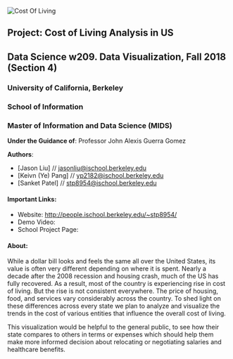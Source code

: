 ![Cost Of Living](gifs/final_project.gif "Cost Of Living")

## Project: Cost of Living Analysis in US
## Data Science w209. Data Visualization, Fall 2018 (Section 4)

### University of California, Berkeley
### School of Information
### Master of Information and Data Science (MIDS)

**Under the Guidance of**: Professor John Alexis Guerra Gomez

**Authors**:
* [Jason Liu] // jasonliu@ischool.berkeley.edu
* [Keivn (Ye) Pang] // yp2182@ischool.berkeley.edu
* [Sanket Patel] // stp8954@ischool.berkeley.edu



#### Important Links:
* Website: http://people.ischool.berkeley.edu/~stp8954/
* Demo Video: 
* School Project Page: 

#### About:
While a dollar bill looks and feels the same all over the United States, its value is often very different depending on where it is spent. Nearly a decade after the 2008 recession and housing crash, much of the US has fully recovered. As a result, most of the country is experiencing rise in cost of living. But the rise is not consistent everywhere. The price of housing, food, and services vary considerably across the country. To shed light on these differences across every state we plan to analyze and visualize the trends in the cost of various entities that influence the overall cost of living.          

This visualization would be helpful to the general public, to see how their state compares to others in terms or expenses which should help them make more informed decision about relocating or negotiating salaries and healthcare benefits. 